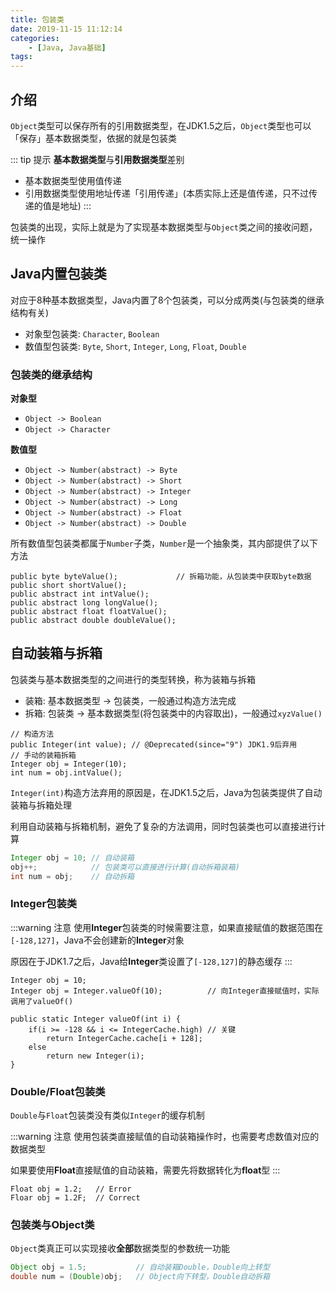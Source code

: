 ```yaml
---
title: 包装类
date: 2019-11-15 11:12:14
categories: 
    - [Java, Java基础]
tags:
---
```

## 介绍
`Object`类型可以保存所有的引用数据类型，在JDK1.5之后，`Object`类型也可以「保存」基本数据类型，依据的就是包装类

::: tip 提示
**基本数据类型**与**引用数据类型**差别
- 基本数据类型使用值传递
- 引用数据类型使用地址传递「引用传递」(本质实际上还是值传递，只不过传递的值是地址)
:::

包装类的出现，实际上就是为了实现基本数据类型与`Object`类之间的接收问题，统一操作

## Java内置包装类
对应于8种基本数据类型，Java内置了8个包装类，可以分成两类(与包装类的继承结构有关)
- 对象型包装类: `Character`, `Boolean`
- 数值型包装类: `Byte`, `Short`, `Integer`, `Long`, `Float`, `Double`

### 包装类的继承结构
**对象型**
- `Object -> Boolean`
- `Object -> Character`

**数值型**
- `Object -> Number(abstract) -> Byte`  
- `Object -> Number(abstract) -> Short`
- `Object -> Number(abstract) -> Integer`
- `Object -> Number(abstract) -> Long`
- `Object -> Number(abstract) -> Float`
- `Object -> Number(abstract) -> Double`

所有数值型包装类都属于`Number`子类，`Number`是一个抽象类，其内部提供了以下方法

```java{1}
public byte byteValue();             // 拆箱功能，从包装类中获取byte数据
public short shortValue();
public abstract int intValue();
public abstract long longValue();
public abstract float floatValue();
public abstract double doubleValue();
```

## 自动装箱与拆箱

包装类与基本数据类型的之间进行的类型转换，称为装箱与拆箱

- 装箱: 基本数据类型 -> 包装类，一般通过构造方法完成
- 拆箱: 包装类 -> 基本数据类型(将包装类中的内容取出)，一般通过`xyzValue()`

```java{1,3}
// 构造方法
public Integer(int value); // @Deprecated(since="9") JDK1.9后弃用
// 手动的装箱拆箱
Integer obj = Integer(10);
int num = obj.intValue();
```

`Integer(int)`构造方法弃用的原因是，在JDK1.5之后，Java为包装类提供了自动装箱与拆箱处理

利用自动装箱与拆箱机制，避免了复杂的方法调用，同时包装类也可以直接进行计算
```java
Integer obj = 10; // 自动装箱
obj++;            // 包装类可以直接进行计算(自动拆箱装箱)
int num = obj;    // 自动拆箱
```

### Integer包装类
:::warning 注意
使用**Integer**包装类的时候需要注意，如果直接赋值的数据范围在`[-128,127]`，Java不会创建新的**Integer**对象

原因在于JDK1.7之后，Java给**Integer**类设置了`[-128,127]`的静态缓存
:::

```java{2,5}
Integer obj = 10;   
Integer obj = Integer.valueOf(10);          // 向Integer直接赋值时，实际调用了valueOf()

public static Integer valueOf(int i) {     
    if(i >= -128 && i <= IntegerCache.high) // 关键
        return IntegerCache.cache[i + 128];
    else
        return new Integer(i);
}
```


### Double/Float包装类
`Double`与`Float`包装类没有类似`Integer`的缓存机制

:::warning 注意
使用包装类直接赋值的自动装箱操作时，也需要考虑数值对应的数据类型

如果要使用**Float**直接赋值的自动装箱，需要先将数据转化为**float**型
:::

```java{2}
Float obj = 1.2;   // Error 
Floar obj = 1.2F;  // Correct
```

### 包装类与Object类
`Object`类真正可以实现接收**全部**数据类型的参数统一功能
```java
Object obj = 1.5;           // 自动装箱Double，Double向上转型
double num = (Double)obj;   // Object向下转型，Double自动拆箱
```
